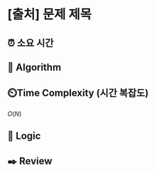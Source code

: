 # [출처] 문제 제목
 
## ⏰  **소요 시간**


## :pushpin: **Algorithm**


## ⏲️**Time Complexity (시간 복잡도)**
$O(N)$

## :round_pushpin: **Logic**


## :black_nib: **Review**

